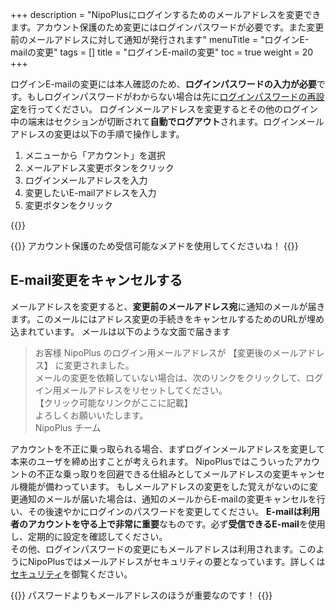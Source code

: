 +++
description = "NipoPlusにログインするためのメールアドレスを変更できます。アカウント保護のため変更にはログインパスワードが必要です。また変更前のメールアドレスに対して通知が発行されます"
menuTitle = "ログインE-mailの変更"
tags = []
title = "ログインE-mailの変更"
toc = true
weight = 20
+++

ログインE-mailの変更には本人確認のため、**ログインパスワードの入力が必要**です。もしログインパスワードがわからない場合は先に[ログインパスワードの再設定](/manual/account/password/)を行ってください。
ログインメールアドレスを変更するとその他のログイン中の端末はセクションが切断されて**自動でログアウト**されます。ログインメールアドレスの変更は以下の手順で操作します。

1. メニューから「アカウント」を選択
1. メールアドレス変更ボタンをクリック
1. ログインメールアドレスを入力
1. 変更したいE-mailアドレスを入力
1. 変更ボタンをクリック

{{<appscreen filename="email-edit" title="ログインメールアドレスの変更画面。変更時にログインパスワードの入力が必要です" >}}

{{<alice pos="right" icon="shield">}}
アカウント保護のため受信可能なメアドを使用してくださいね！
{{</alice>}}

## E-mail変更をキャンセルする

メールアドレスを変更すると、**変更前のメールアドレス宛**に通知のメールが届きます。このメールにはアドレス変更の手続きをキャンセルするためのURLが埋め込まれています。
メールは以下のような文面で届きます

> お客様
> NipoPlus のログイン用メールアドレスが 【変更後のメールアドレス】 に変更されました。  
> メールの変更を依頼していない場合は、次のリンクをクリックして、ログイン用メールアドレスをリセットしてください。  
> 【クリック可能なリンクがここに記載】  
> よろしくお願いいたします。  
> NipoPlus チーム  

アカウントを不正に乗っ取られる場合、まずログインメールアドレスを変更して本来のユーザを締め出すことが考えられます。
NipoPlusではこういったアカウントの不正な乗っ取りを回避できる仕組みとしてメールアドレスの変更キャンセル機能が備わっています。
もしメールアドレスの変更をした覚えがないのに変更通知のメールが届いた場合は、通知のメールからE-mailの変更キャンセルを行い、その後速やかにログインのパスワードを変更してください。
**E-mailは利用者のアカウントを守る上で非常に重要**なものです。必ず**受信できるE-mail**を使用し、定期的に設定を確認してください。  
その他、ログインパスワードの変更にもメールアドレスは利用されます。このようにNipoPlusではメールアドレスがセキュリティの要となっています。詳しくは[セキュリティ](/system/security/#アカウントの保護)を御覧ください。

{{<alice pos="right" icon="shield">}}
パスワードよりもメールアドレスのほうが重要なのです！
{{</alice>}}
